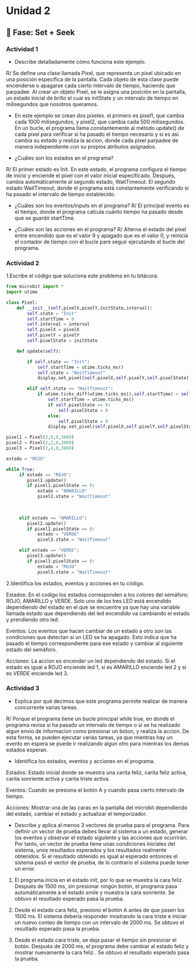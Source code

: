 # Unidad 2

## 🔎 Fase: Set + Seek

### Actividad 1

- Describe detalladamente cómo funciona este ejemplo.

R/ Se define una clase llamada Pixel, que representa un píxel ubicado en una posición específica de la pantalla. Cada objeto de esta clase puede encenderse o apagarse cada cierto intervalo de tiempo, haciendo que parpadee. Al crear un objeto Pixel, se le asigna una posición en la pantalla, un estado inicial de brillo el cual es initState y un intervalo de tiempo en milisegundos que nosotros queramos.

- En este ejemplo se crean dos píxeles. el primero es pixel1, que cambia cada 1000 milisegundos, y pixel2, que cambia cada 500 milisegundos. En un bucle, el programa llama constantemente al método update() de cada píxel para verificar si ha pasado el tiempo necesario y si es asi cambia su estado y realiza la accion, donde cada píxel parpadee de manera independiente con su propios atributos asignados.

- ¿Cuáles son los estados en el programa?

R/ El primer estado es Init. En este estado, el programa configura el tiempo de inicio y enciende el píxel con el valor inicial especificado. Después, cambia automáticamente al segundo estado, WaitTimeout.
El segundo estado WaitTimeout, donde el programa está constantemente verificando si ha pasado el intervalo de tiempo establecido. 

- ¿Cuáles son los eventos/inputs en el programa?
R/ El principal evento es el tiempo, donde el programa calcula cuánto tiempo ha pasado desde que se guardó startTime.

- ¿Cuáles son las acciones en el programa?
R/ Alterna el estado del píxel entre encendido que es el valor 9 y apagado que es el valor 0, y reinicia el contador de tiempo con el bucle pare seguir ejecutando el bucle del programa.

### Actividad 2
1.Escribe el código que soluciona este problema en tu bitácora.

```py
from microbit import *
import utime

class Pixel:
    def __init__(self,pixelX,pixelY,initState,interval):
        self.state = "Init"
        self.startTime = 0
        self.interval = interval
        self.pixelX = pixelX
        self.pixelY = pixelY
        self.pixelState = initState

    def update(self):

        if self.state == "Init":
            self.startTime = utime.ticks_ms()
            self.state = "WaitTimeout"
            display.set_pixel(self.pixelX,self.pixelY,self.pixelState)

        elif self.state == "WaitTimeout":
            if utime.ticks_diff(utime.ticks_ms(),self.startTime) > self.interval:
                self.startTime = utime.ticks_ms()
                if self.pixelState == 9:
                    self.pixelState = 0
                else:
                    self.pixelState = 9
                display.set_pixel(self.pixelX,self.pixelY,self.pixelState)

pixel1 = Pixel(2,0,9,3000)
pixel2 = Pixel(2,2,0,2000)
pixel3 = Pixel(2,4,0,3000)

estado = "ROJO"

while True:
     if estado == "ROJO":
        pixel1.update()
        if pixel1.pixelState == 0: 
            estado = "AMARILLO"
            pixel2.state = "WaitTimeout"
            
            

     elif estado == "AMARILLO":
        pixel2.update()
        if pixel2.pixelState == 0:
            estado = "VERDE"
            pixel3.state = "WaitTimeout"

     elif estado == "VERDE":
        pixel3.update()
        if pixel3.pixelState == 0:
            estado = "ROJO"
            pixel3.state = "WaitTimeout"
```
2.Identifica los estados, eventos y acciones en tu código.

Estados: En el codigo los estados corresponden a los colores del semáforo: ROJO, AMARILLO y VERDE.  Solo uno de los tres LED está encendido dependiendo del estado en el que se encuentre ya que hay una variable llamada estado que dependiendo del led encendido va cambiando el estado  y prendiendo otro led.

Eventos: Los eventos que hacen cambiar de un estado a otro son las condiciones que detectan si un LED se ha apagado. Esto indica que ha pasado el tiempo correspondiente para ese estado y cambiar al siguiente estado del semáforo.

Acciones: La accion es encender un led dependiendo del estado. Si el estado es igual a ROJO enciende led 1, si es AMARILLO enciende led 2 y si es VERDE enciende led 3.

### Actividad 3

- Explica por qué decimos que este programa permite realizar de manera concurrente varias tareas.

R/ Porque el programa tiene un bucle principal while true, en donde el programa revisa si ha pasado un intervalo de tiempo o si se ha realizado algun envio de informacion como presionar un boton, y realiza la accion. De esta forma, se pueden ejecutar varias tareas, ya que mientras hay un evento en espera se puede ir realizando algun otro para mientras los demas estados esperan.

- Identifica los estados, eventos y acciones en el programa.

Estados: Estado inicial donde se muestra una carita feliz, carita feliz activa, carita sonriente activa y carita triste activa.
  
Eventos: Cuando se presiona el botón A y cuando pasa cierto intervalo de tiempo.

Acciones: Mostrar una de las caras en la pantalla del microbit dependiendo del estado, cambiar el estado y actualizar el temporizador.

- Describe y aplica al menos 3 vectores de prueba para el programa. Para definir un vector de prueba debes llevar al sistema a un estado, generar los eventos y observar el estado siguiente y las acciones que ocurrirán. Por tanto, un vector de prueba tiene unas condiciones iniciales del sistema, unos resultados esperados y los resultados realmente obtenidos. Si el resultado obtenido es igual al esperado entonces el sistema pasó el vector de prueba, de lo contrario el sistema puede tener un error.

1. El programa inicia en el estado init, por lo que se muestra la cara feliz. Después de 1500 ms, sin presionar ningún botón, el programa pasa automáticamente a el estado smile y muestra la cara sonriente. Se obtuvo el resultado esperado pasa la prueba.

2. Desde el estado cara feliz, presiono el botón A antes de que pasen los 1500 ms. El sistema debería responder mostrando la cara triste e  iniciar un nuevo conteo de tiempo con un intervalo de 2000 ms. Se obtuvo el resultado esperado pasa la prueba.

3. Desde el estado cara triste, se deja pasar el tiempo sin presionar el botón. Después de 2000 ms, el programa debe cambiar al estado feliz y mostrar nuevamente la cara feliz . Se obtuvo el resultado esperado pasa la prueba.
